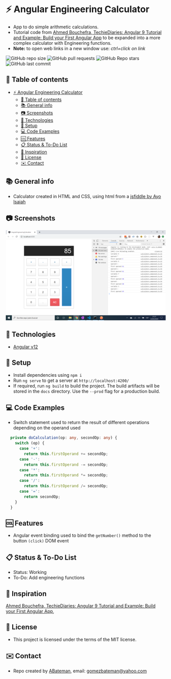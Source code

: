 # :zap: Angular Engineering Calculator

* App to do simple arithmetic calculations.
* Tutorial code from [Ahmed Bouchefra, TechieDiaries: Angular 9 Tutorial and Example: Build your First Angular App](https://www.techiediaries.com/angular/angular-9-tutorial-and-example/) to be expanded into a more complex calculator with Engineering functions.
* **Note:** to open web links in a new window use: _ctrl+click on link_

![GitHub repo size](https://img.shields.io/github/repo-size/AndrewJBateman/angular-engineering-calculator?style=plastic)
![GitHub pull requests](https://img.shields.io/github/issues-pr/AndrewJBateman/angular-engineering-calculator?style=plastic)
![GitHub Repo stars](https://img.shields.io/github/stars/AndrewJBateman/angular-engineering-calculator?style=plastic)
![GitHub last commit](https://img.shields.io/github/last-commit/AndrewJBateman/angular-engineering-calculator?style=plastic)

## :page_facing_up: Table of contents

* [:zap: Angular Engineering Calculator](#zap-angular-engineering-calculator)
  * [:page_facing_up: Table of contents](#page_facing_up-table-of-contents)
  * [:books: General info](#books-general-info)
  * [:camera: Screenshots](#camera-screenshots)
  * [:signal_strength: Technologies](#signal_strength-technologies)
  * [:floppy_disk: Setup](#floppy_disk-setup)
  * [:computer: Code Examples](#computer-code-examples)
  * [:cool: Features](#cool-features)
  * [:clipboard: Status & To-Do List](#clipboard-status--to-do-list)
  * [:clap: Inspiration](#clap-inspiration)
  * [:file_folder: License](#file_folder-license)
  * [:envelope: Contact](#envelope-contact)

## :books: General info

* Calculator created in HTML and CSS, using html from a [jsfiddle by Ayo Isaiah](http://jsfiddle.net/ayoisaiah/c8b9zsaq/)

## :camera: Screenshots

![Example screenshot](./img/calc.png)

## :signal_strength: Technologies

* [Angular v12](https://angular.io/)

## :floppy_disk: Setup

* Install dependencies using `npm i`
* Run `ng serve` to get a server at `http://localhost:4200/`
* If required, run `ng build` to build the project. The build artifacts will be stored in the `docs` directory. Use the `--prod` flag for a production build.

## :computer: Code Examples

* Switch statement used to return the result of different operations depending on the operand used

```typescript
  private doCalculation(op: any, secondOp: any) {
    switch (op) {
      case '+':
        return this.firstOperand += secondOp;
      case '-':
        return this.firstOperand -= secondOp;
      case '*':
        return this.firstOperand *= secondOp;
      case '/':
        return this.firstOperand /= secondOp;
      case '=':
        return secondOp;
    }
  }
```

## :cool: Features

* Angular event binding used to bind the `getNumber()` method to the button `(click)` DOM event

## :clipboard: Status & To-Do List

* Status: Working
* To-Do: Add engineering functions

## :clap: Inspiration

[Ahmed Bouchefra, TechieDiaries: Angular 9 Tutorial and Example: Build your First Angular App](https://www.techiediaries.com/angular/angular-9-tutorial-and-example/),

## :file_folder: License

* This project is licensed under the terms of the MIT license.

## :envelope: Contact

* Repo created by [ABateman](https://github.com/AndrewJBateman), email: gomezbateman@yahoo.com

